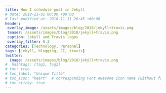 ```yaml
---
title: How I schedule post in Jekyll
# date: 2018-11-01 00:00 +00:00
# last_modified_at: 2018-11-11 20:45 +00:00
header: 
 overlay_image: /assets/images/blog/2018/jekyll+travis.png
 teaser: /assets/images/blog/2018/jekyll+travis.png
 caption: Jekyll and Travis logos
 overlay_filter: 0.3
categories: [Technology, Personal]
tags: [jekyll, blogging, CI, travis]
twitter: 
  image: /assets/images/blog/2018/jekyll+travis.png
#  hashtags: [tag1, tag2]
# toc: true
# toc_label: "Unique Title"
# toc_icon: "heart"  # corresponding Font Awesome icon name (without fa prefix)
# toc_sticky: true
---
```


